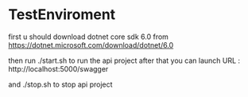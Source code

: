 # TestEnviroment


first u should download dotnet core sdk  6.0 from
https://dotnet.microsoft.com/download/dotnet/6.0

then run ./start.sh to run the api project 
after that you can launch URL : http://localhost:5000/swagger

and ./stop.sh to stop api project 
